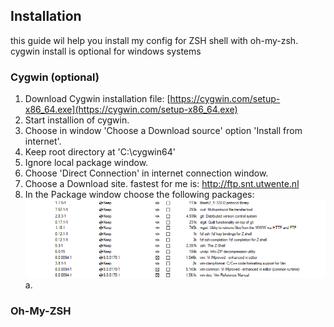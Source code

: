 ## Installation
this guide wil help you install my config for ZSH shell with oh-my-zsh. cygwin install is optional for windows systems

### Cygwin (optional)
1. Download Cygwin installation file: [https://cygwin.com/setup-x86_64.exe](https://cygwin.com/setup-x86_64.exe)
2. Start installion of cygwin.
3. Choose in window 'Choose a Download source' option 'Install from internet'.
4. Keep root directory at 'C:\cygwin64'
5. Ignore local package window.
6. Choose 'Direct Connection' in internet connection window.
7. Choose a Download site. fastest for me is: http://ftp.snt.utwente.nl
8. In the Package window choose the following packages:
    ![screen](https://raw.githubusercontent.com/Ivostomp/zsh-config/master/Cygwin-Packages.png)
    a. 

### Oh-My-ZSH

